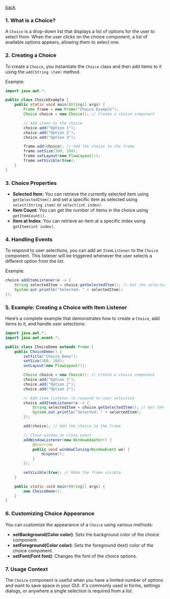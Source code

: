 [back](main.md)
### 1. **What is a Choice?**
A `Choice` is a drop-down list that displays a list of options for the user to select from. When the user clicks on the choice component, a list of available options appears, allowing them to select one. 

### 2. **Creating a Choice**
To create a `Choice`, you instantiate the `Choice` class and then add items to it using the `add(String item)` method.

Example:
```java
import java.awt.*;

public class ChoiceExample {
    public static void main(String[] args) {
        Frame frame = new Frame("Choice Example");
        Choice choice = new Choice(); // Create a choice component

        // Add items to the choice
        choice.add("Option 1");
        choice.add("Option 2");
        choice.add("Option 3");

        frame.add(choice); // Add the choice to the frame
        frame.setSize(300, 200);
        frame.setLayout(new FlowLayout());
        frame.setVisible(true);
    }
}
```

### 3. **Choice Properties**
- **Selected Item**: You can retrieve the currently selected item using `getSelectedItem()` and set a specific item as selected using `select(String item)` or `select(int index)`.
- **Item Count**: You can get the number of items in the choice using `getItemCount()`.
- **Item at Index**: You can retrieve an item at a specific index using `getItem(int index)`.

### 4. **Handling Events**
To respond to user selections, you can add an `ItemListener` to the `Choice` component. This listener will be triggered whenever the user selects a different option from the list.

Example:
```java
choice.addItemListener(e -> {
    String selectedItem = choice.getSelectedItem(); // Get the selected item
    System.out.println("Selected: " + selectedItem);
});
```

### 5. **Example: Creating a Choice with Item Listener**
Here’s a complete example that demonstrates how to create a `Choice`, add items to it, and handle user selections:

```java
import java.awt.*;
import java.awt.event.*;

public class ChoiceDemo extends Frame {
    public ChoiceDemo() {
        setTitle("Choice Demo");
        setSize(300, 200);
        setLayout(new FlowLayout());

        Choice choice = new Choice(); // Create a choice component
        choice.add("Option 1");
        choice.add("Option 2");
        choice.add("Option 3");

        // Add item listener to respond to user selection
        choice.addItemListener(e -> {
            String selectedItem = choice.getSelectedItem(); // Get the selected item
            System.out.println("Selected: " + selectedItem);
        });

        add(choice); // Add the choice to the frame

        // Close window on close event
        addWindowListener(new WindowAdapter() {
            @Override
            public void windowClosing(WindowEvent we) {
                dispose();
            }
        });

        setVisible(true); // Make the frame visible
    }

    public static void main(String[] args) {
        new ChoiceDemo();
    }
}
```

### 6. **Customizing Choice Appearance**
You can customize the appearance of a `Choice` using various methods:
- **setBackground(Color color)**: Sets the background color of the choice component.
- **setForeground(Color color)**: Sets the foreground (text) color of the choice component.
- **setFont(Font font)**: Changes the font of the choice options.

### 7. **Usage Context**
The `Choice` component is useful when you have a limited number of options and want to save space in your GUI. It's commonly used in forms, settings dialogs, or anywhere a single selection is required from a list.